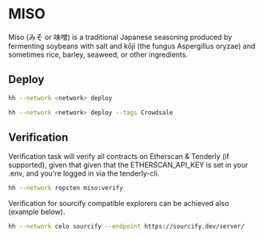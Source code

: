 # MISO

Miso (みそ or 味噌) is a traditional Japanese seasoning produced by fermenting soybeans with salt and kōji (the fungus Aspergillus oryzae) and sometimes rice, barley, seaweed, or other ingredients.

## Deploy

```sh
hh --network <network> deploy
```

```sh
hh --network <network> deploy --tags Crowdsale
```

## Verification

Verification task will verify all contracts on Etherscan & Tenderly (if supported), given that given that the ETHERSCAN_API_KEY is set in your .env, and you're logged in via the tenderly-cli.

```sh
hh --network ropsten miso:verify
```

Verification for sourcify compatible explorers can be achieved also (example below).

```sh
hh --network celo sourcify --endpoint https://sourcify.dev/server/
```


